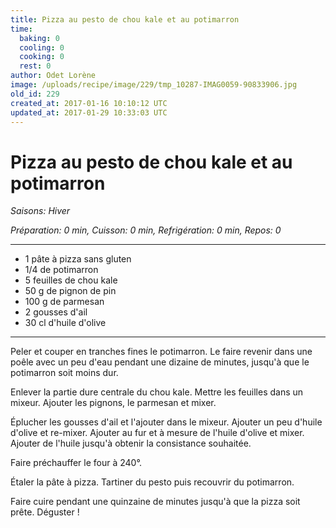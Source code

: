```yaml
---
title: Pizza au pesto de chou kale et au potimarron
time:
  baking: 0
  cooling: 0
  cooking: 0
  rest: 0
author: Odet Lorène
image: /uploads/recipe/image/229/tmp_10287-IMAG0059-90833906.jpg
old_id: 229
created_at: 2017-01-16 10:10:12 UTC
updated_at: 2017-01-29 10:33:03 UTC
---
```


# Pizza au pesto de chou kale et au potimarron



*Saisons: Hiver*

*Préparation: 0 min, Cuisson: 0 min, Refrigération: 0 min, Repos: 0*

---

- 1 pâte à pizza sans gluten
- 1/4 de potimarron
- 5 feuilles de chou kale
- 50 g de pignon de pin
- 100 g de parmesan
- 2 gousses d'ail
- 30 cl d'huile d'olive

---

Peler et couper en tranches fines le potimarron. Le faire revenir dans une poêle avec un peu d'eau pendant une dizaine de minutes, jusqu'à que le potimarron soit moins dur.

Enlever la partie dure centrale du chou kale. Mettre les feuilles dans un mixeur. Ajouter les pignons, le parmesan et mixer.

Éplucher les gousses d'ail et l'ajouter dans le mixeur. Ajouter un peu d'huile d'olive et re-mixer. Ajouter au fur et à mesure de l'huile d'olive et mixer. Ajouter de l'huile jusqu'à obtenir la consistance souhaitée.

Faire préchauffer le four à 240°.

Étaler la pâte à pizza. Tartiner du pesto puis recouvrir du potimarron. 

Faire cuire pendant une quinzaine de minutes jusqu'à que la pizza soit prête. Déguster !
